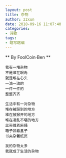 ```yaml
---
layout: post
title: 杂物
author: zzxun
date: 2018-09-16 11:07:40
categories:
- 诗歌
tags:
- 瞎写瞎编
---
```

** By FoolCoin·Ben **

~~~
我有一堆杂物
不是堆在眼角
就是堆在心头
一滴一滴的
一件一件的
整整齐齐

生活中有一对杂物
堆在被踩到的地方
堆在被掀开的地方
堆在凌乱不堪的地方
丝带缠着麻绳
箱子装着盒子
书夹杂着纸页

我的杂物太多
我就成了生活的杂物
~~~
